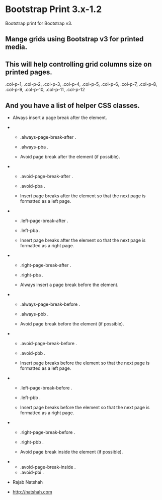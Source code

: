 Bootstrap Print 3.x-1.2
====================

 Bootstrap print for Bootstrap v3.
 
 Mange grids using Bootstrap v3 for printed media.
-
 This will help controlling grid columns size on printed pages.
-

 .col-p-1,
 .col-p-2,
 .col-p-3,
 .col-p-4,
 .col-p-5,
 .col-p-6,
 .col-p-7,
 .col-p-8,
 .col-p-9,
 .col-p-10,
 .col-p-11,
 .col-p-12

 And you have a list of helper CSS classes.
-

   - Always insert a page break after the element.
-
   - .always-page-break-after .
   - .always-pba .

   - Avoid page break after the element (if possible).
-
   - .avoid-page-break-after .
   - .avoid-pba .

   - Insert page breaks after the element so that the next page is formatted as a left page.
-
   - .left-page-break-after .
   - .left-pba .

   - Insert page breaks after the element so that the next page is formatted as a right page.
-
   - .right-page-break-after .
   - .right-pba .

   - Always insert a page break before the element.
-
   - .always-page-break-before .
   - .always-pbb .

   - Avoid page break before the element (if possible).
-
   - .avoid-page-break-before .
   - .avoid-pbb .

   - Insert page breaks before the element so that the next page is formatted as a left page.
-
   - .left-page-break-before .
   - .left-pbb .

   - Insert page breaks before the element so that the next page is formatted as a right page.
-
   - .right-page-break-before .
   - .right-pbb .

   - Avoid page break inside the element (if possible).
-
   - .avoid-page-break-inside .
   - .avoid-pbi .


- Rajab Natshah
- http://natshah.com
